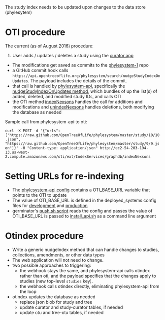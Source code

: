 The study index needs to be updated upon changes to the data store (phylesytem)

# OTI procedure

The current (as of August 2016) procedure:

1. User adds / updates / deletes a study using the [curator app](https://tree.opentreeoflife.org/curator)
* The modifications get saved as commits to the [phylesystem-1](https://github.com/OpenTreeOfLife/phylesystem-1) repo
* a GitHub commit hook calls `https://api.opentreeoflife.org/phylesystem/search/nudgeStudyIndexOnUpdates`. The payload includes the details of the commit.
* that call is handled by [phylesystem-api](https://github.com/OpenTreeOfLife/phylesystem-api), specifically the [nudgeStudyIndexOnUpdates method](https://github.com/OpenTreeOfLife/phylesystem-api/blob/56a0f3d531fb3e99a25f2cf4db65aad460d77806/controllers/search.py#L49), which bundles of up the list(s) of added, deleted, and modified study IDs, and calls OTI.
* the OTI method [indexNexsons](https://github.com/OpenTreeOfLife/oti/blob/c4c83101edef0748b72af90e6ef20e76fab5d8eb/src/main/java/org/opentree/oti/plugins/IndexServices.java#L87) handles the call for additions and modifications and [unindexNexsons](https://github.com/OpenTreeOfLife/oti/blob/c4c83101edef0748b72af90e6ef20e76fab5d8eb/src/main/java/org/opentree/oti/plugins/IndexServices.java#L133) handles deletions, both modifying the database as needed

Sample call from phylesystem-api to oti:

`curl -X POST -d '{"urls": ["https://raw.github.com/OpenTreeOfLife/phylesystem/master/study/10/10.json", "https://raw.github.com/OpenTreeOfLife/phylesystem/master/study/9/9.json"]}' -H "Content-type: application/json" http://ec2-54-203-194-13.us-west-2.compute.amazonaws.com/oti/ext/IndexServices/graphdb/indexNexsons`

# Setting URLs for re-indexing

* The [phylesystem-api config](https://github.com/OpenTreeOfLife/phylesystem-api/blob/master/private/config.example) contains a OTI_BASE_URL variable that points to the OTI to update
* The value of OTI_BASE_URL is defined in the deployed_systems config files for [development](https://github.com/OpenTreeOfLife/deployed-systems/blob/master/development/devapi.config) and [production](https://github.com/OpenTreeOfLife/deployed-systems/blob/master/production/api.config)
* germinator's [push.sh script](https://github.com/OpenTreeOfLife/germinator/blob/master/deploy/push.sh) reads the config and passes the value of OTI_BASE_URL is passed to [install_api.sh](https://github.com/OpenTreeOfLife/germinator/blob/master/deploy/setup/install-api.sh) as a command line argument

# Otindex procedure

* Write a generic nudgeIndex method that can handle changes to studies, collections, amendments, or other data types
* The web application will not need to change.
* two possible approaches to triggering:
  * the webhook stays the same, and phylesystem-api calls otindex rather than oti, and the payload specifies that the changes apply to studies (new top-level `studies` key).
  * the webhook calls otindex directly, eliminating phylesystem-api from the loop
* otindex updates the database as needed
  * replace json blob for study and tree
  * update curator and study-curator tables, if needed
  * update otu and tree-otu tables, if needed
